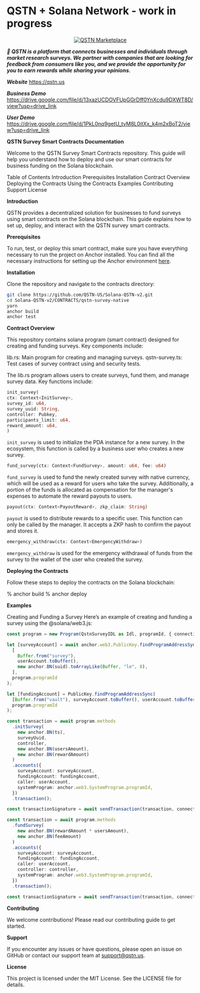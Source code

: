 # QSTN + Solana Network - work in progress

<p align="center">
  <a href="https://qstn.us/"><img src="https://qstn.us/icon-256x256.png" alt="QSTN Marketplace"></a>
</p>

**_🚀 QSTN is a platform that connects businesses and individuals through market research surveys. We partner with companies that are looking for feedback from consumers like you, and we provide the opportunity for you to earn rewards while sharing your opinions._**

***Website***
https://qstn.us

***Business Demo***
https://drive.google.com/file/d/13xazUCDOVFUpGGrDff0YnXcdu9DXWT8D/view?usp=drive_link

***User Demo*** 
https://drive.google.com/file/d/1PkL0nq9getU_tvM8L0itXx_k4m2xBoT2/view?usp=drive_link

**QSTN Survey Smart Contracts Documentation**

Welcome to the QSTN Survey Smart Contracts repository. This guide will help you understand how to deploy and use our smart contracts for business funding on the Solana blockchain.

Table of Contents
Introduction
Prerequisites
Installation
Contract Overview
Deploying the Contracts
Using the Contracts
Examples
Contributing
Support
License

**Introduction**

QSTN provides a decentralized solution for businesses to fund surveys using smart contracts on the Solana blockchain. This guide explains how to set up, deploy, and interact with the QSTN survey smart contracts.

**Prerequisites**

To run, test, or deploy this smart contract, make sure you have everything necessary to run the project on Anchor installed. You can find all the necessary instructions for setting up the Anchor environment [here](https://www.anchor-lang.com/docs/installation).

**Installation**

Clone the repository and navigate to the contracts directory:

```bash
git clone https://github.com/QSTN-US/Solana-QSTN-v2.git
cd Solana-QSTN-v2/CONTRACTS/qstn-survey-native
yarn
anchor build
anchor test
```

**Contract Overview**

This repository contains solana program (smart contract) designed for creating and funding surveys. Key components include:

lib.rs: Main program for creating and managing surveys.
qstn-survey.ts: Test cases of survey contract using and security tests.

The lib.rs program allows users to create surveys, fund them, and manage survey data. Key functions include:

```rust
init_survey(
ctx: Context<InitSurvey>,
survey_id: u64,
survey_uuid: String,
controller: Pubkey,
participants_limit: u64,
reward_amount: u64,
)
```

`init_survey` is used to initialize the PDA instance for a new survey. In the ecosystem, this function is called by a business user who creates a new survey.

```rust
fund_survey(ctx: Context<FundSurvey>, amount: u64, fee: u64)
```

`fund_survey` is used to fund the newly created survey with native currency, which will be used as a reward for users who take the survey. Additionally, a portion of the funds is allocated as compensation for the manager's expenses to automate the reward payouts to users.

```rust
payout(ctx: Context<PayoutReward>, zkp_claim: String)
```

`payout` is used to distribute rewards to a specific user. This function can only be called by the manager. It accepts a ZKP hash to confirm the payout and stores it.

```rust
emergency_withdraw(ctx: Context<EmergencyWithdraw>)
```

`emergency_withdraw` is used for the emergency withdrawal of funds from the survey to the wallet of the user who created the survey.

**Deploying the Contracts**

Follow these steps to deploy the contracts on the Solana blockchain:

% anchor build
% anchor deploy

**Examples**

Creating and Funding a Survey
Here’s an example of creating and funding a survey using the @solana/web3.js:

```typescript
const program = new Program(QstnSurveyIDL as Idl, programId, { connection });

let [surveyAccount] = await anchor.web3.PublicKey.findProgramAddressSync(
  [
    Buffer.from("survey"),
    userAccount.toBuffer(),
    new anchor.BN(suid).toArrayLike(Buffer, "le", 8),
  ],
  program.programId
);

let [fundingAccount] = PublicKey.findProgramAddressSync(
  [Buffer.from("vault"), surveyAccount.toBuffer(), userAccount.toBuffer()],
  program.programId
);
```

```typescript
const transaction = await program.methods
  .initSurvey(
    new anchor.BN(ts),
    surveyUuid,
    controller,
    new anchor.BN(usersAmount),
    new anchor.BN(rewardAmount)
  )
  .accounts({
    surveyAccount: surveyAccount,
    fundingAccount: fundingAccount,
    caller: userAccount,
    systemProgram: anchor.web3.SystemProgram.programId,
  })
  .transaction();

const transactionSignature = await sendTransaction(transaction, connection);
```

```typescript
const transaction = await program.methods
  .fundSurvey(
    new anchor.BN(rewardAmount * usersAmount),
    new anchor.BN(feeAmount)
  )
  .accounts({
    surveyAccount: surveyAccount,
    fundingAccount: fundingAccount,
    caller: userAccount,
    controller: controller,
    systemProgram: anchor.web3.SystemProgram.programId,
  })
  .transaction();

const transactionSignature = await sendTransaction(transaction, connection);
```

**Contributing**

We welcome contributions! Please read our contributing guide to get started.

**Support**

If you encounter any issues or have questions, please open an issue on GitHub or contact our support team at support@qstn.us.

**License**

This project is licensed under the MIT License. See the LICENSE file for details.

```

```
